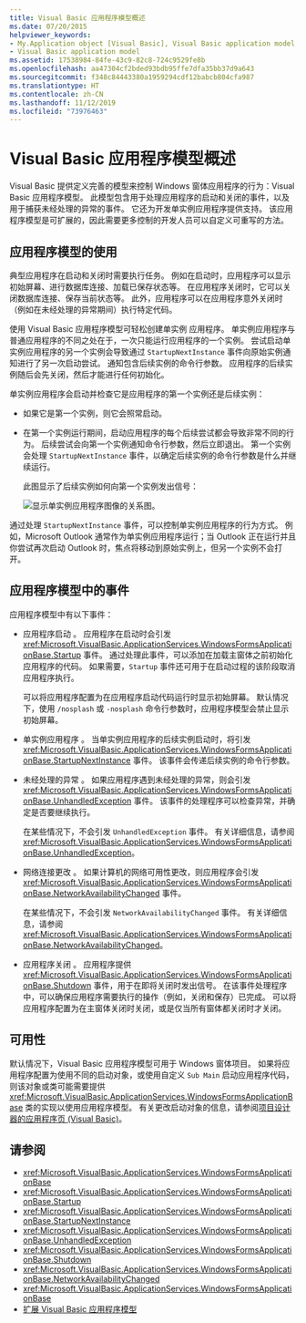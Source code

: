 ```yaml
---
title: Visual Basic 应用程序模型概述
ms.date: 07/20/2015
helpviewer_keywords:
- My.Application object [Visual Basic], Visual Basic application model
- Visual Basic application model
ms.assetid: 17538984-84fe-43c9-82c8-724c9529fe8b
ms.openlocfilehash: aa47304cf2bded93bdb95ffe7dfa35bb37d9a643
ms.sourcegitcommit: f348c84443380a1959294cdf12babcb804cfa987
ms.translationtype: HT
ms.contentlocale: zh-CN
ms.lasthandoff: 11/12/2019
ms.locfileid: "73976463"
---
```

# <a name="overview-of-the-visual-basic-application-model"></a>Visual Basic 应用程序模型概述

Visual Basic 提供定义完善的模型来控制 Windows 窗体应用程序的行为：Visual Basic 应用程序模型。 此模型包含用于处理应用程序的启动和关闭的事件，以及用于捕获未经处理的异常的事件。 它还为开发单实例应用程序提供支持。 该应用程序模型是可扩展的，因此需要更多控制的开发人员可以自定义可重写的方法。  
  
## <a name="uses-for-the-application-model"></a>应用程序模型的使用  

 典型应用程序在启动和关闭时需要执行任务。 例如在启动时，应用程序可以显示初始屏幕、进行数据库连接、加载已保存状态等。 在应用程序关闭时，它可以关闭数据库连接、保存当前状态等。 此外，应用程序可以在应用程序意外关闭时（例如在未经处理的异常期间）执行特定代码。  
  
 使用 Visual Basic 应用程序模型可轻松创建单实例  应用程序。 单实例应用程序与普通应用程序的不同之处在于，一次只能运行应用程序的一个实例。 尝试启动单实例应用程序的另一个实例会导致通过 `StartupNextInstance` 事件向原始实例通知进行了另一次启动尝试。 通知包含后续实例的命令行参数。 应用程序的后续实例随后会先关闭，然后才能进行任何初始化。  
  
 单实例应用程序会启动并检查它是应用程序的第一个实例还是后续实例：  
  
- 如果它是第一个实例，则它会照常启动。  
  
- 在第一个实例运行期间，启动应用程序的每个后续尝试都会导致非常不同的行为。 后续尝试会向第一个实例通知命令行参数，然后立即退出。 第一个实例会处理 `StartupNextInstance` 事件，以确定后续实例的命令行参数是什么并继续运行。  
  
     此图显示了后续实例如何向第一个实例发出信号：  
  
     ![显示单实例应用程序图像的关系图。](./media/overview-of-the-visual-basic-application-model/single-instance-application.gif)  
  
 通过处理 `StartupNextInstance` 事件，可以控制单实例应用程序的行为方式。 例如，Microsoft Outlook 通常作为单实例应用程序运行；当 Outlook 正在运行并且你尝试再次启动 Outlook 时，焦点将移动到原始实例上，但另一个实例不会打开。  
  
## <a name="events-in-the-application-model"></a>应用程序模型中的事件  

 应用程序模型中有以下事件：  
  
- 应用程序启动  。 应用程序在启动时会引发 <xref:Microsoft.VisualBasic.ApplicationServices.WindowsFormsApplicationBase.Startup> 事件。 通过处理此事件，可以添加在加载主窗体之前初始化应用程序的代码。 如果需要，`Startup` 事件还可用于在启动过程的该阶段取消应用程序执行。  
  
     可以将应用程序配置为在应用程序启动代码运行时显示初始屏幕。 默认情况下，使用 `/nosplash` 或 `-nosplash` 命令行参数时，应用程序模型会禁止显示初始屏幕。  
  
- 单实例应用程序  。 当单实例应用程序的后续实例启动时，将引发 <xref:Microsoft.VisualBasic.ApplicationServices.WindowsFormsApplicationBase.StartupNextInstance> 事件。 该事件会传递后续实例的命令行参数。  
  
- 未经处理的异常  。 如果应用程序遇到未经处理的异常，则会引发 <xref:Microsoft.VisualBasic.ApplicationServices.WindowsFormsApplicationBase.UnhandledException> 事件。 该事件的处理程序可以检查异常，并确定是否要继续执行。  
  
     在某些情况下，不会引发 `UnhandledException` 事件。 有关详细信息，请参阅 <xref:Microsoft.VisualBasic.ApplicationServices.WindowsFormsApplicationBase.UnhandledException>。  
  
- 网络连接更改  。 如果计算机的网络可用性更改，则应用程序会引发 <xref:Microsoft.VisualBasic.ApplicationServices.WindowsFormsApplicationBase.NetworkAvailabilityChanged> 事件。  
  
     在某些情况下，不会引发 `NetworkAvailabilityChanged` 事件。 有关详细信息，请参阅 <xref:Microsoft.VisualBasic.ApplicationServices.WindowsFormsApplicationBase.NetworkAvailabilityChanged>。  
  
- 应用程序关闭  。 应用程序提供 <xref:Microsoft.VisualBasic.ApplicationServices.WindowsFormsApplicationBase.Shutdown> 事件，用于在即将关闭时发出信号。 在该事件处理程序中，可以确保应用程序需要执行的操作（例如，关闭和保存）已完成。 可以将应用程序配置为在主窗体关闭时关闭，或是仅当所有窗体都关闭时才关闭。  
  
## <a name="availability"></a>可用性  

 默认情况下，Visual Basic 应用程序模型可用于 Windows 窗体项目。 如果将应用程序配置为使用不同的启动对象，或使用自定义 `Sub Main` 启动应用程序代码，则该对象或类可能需要提供 <xref:Microsoft.VisualBasic.ApplicationServices.WindowsFormsApplicationBase> 类的实现以使用应用程序模型。 有关更改启动对象的信息，请参阅[项目设计器的应用程序页 (Visual Basic)](/visualstudio/ide/reference/application-page-project-designer-visual-basic)。  
  
## <a name="see-also"></a>请参阅

- <xref:Microsoft.VisualBasic.ApplicationServices.WindowsFormsApplicationBase>
- <xref:Microsoft.VisualBasic.ApplicationServices.WindowsFormsApplicationBase.Startup>
- <xref:Microsoft.VisualBasic.ApplicationServices.WindowsFormsApplicationBase.StartupNextInstance>
- <xref:Microsoft.VisualBasic.ApplicationServices.WindowsFormsApplicationBase.UnhandledException>
- <xref:Microsoft.VisualBasic.ApplicationServices.WindowsFormsApplicationBase.Shutdown>
- <xref:Microsoft.VisualBasic.ApplicationServices.WindowsFormsApplicationBase.NetworkAvailabilityChanged>
- <xref:Microsoft.VisualBasic.ApplicationServices.WindowsFormsApplicationBase>
- [扩展 Visual Basic 应用程序模型](../../../visual-basic/developing-apps/customizing-extending-my/extending-the-visual-basic-application-model.md)
